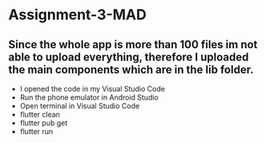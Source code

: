 # Assignment-3-MAD

## Since the whole app is more than 100 files im not able to upload everything, therefore I uploaded the main components which are in the lib folder.

- I opened the code in my Visual Studio Code
- Run the phone emulator in Android Studio
- Open terminal in Visual Studio Code
- flutter clean
- flutter pub get
- flutter run
